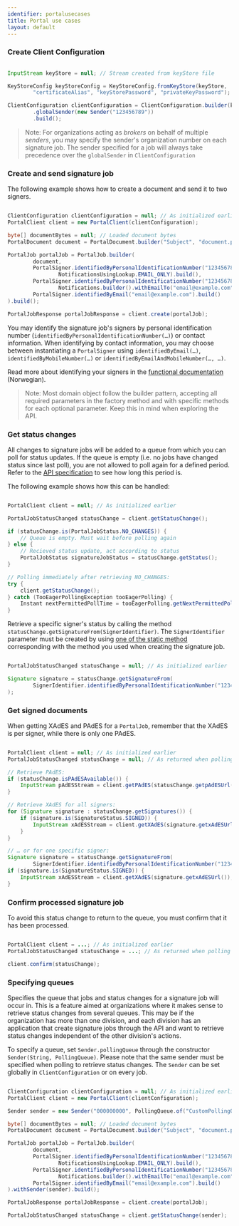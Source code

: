 ```yaml
---
identifier: portalusecases
title: Portal use cases
layout: default
---
```


### Create Client Configuration

``` java

InputStream keyStore = null; // Stream created from keyStore file

KeyStoreConfig keyStoreConfig = KeyStoreConfig.fromKeyStore(keyStore,
        "certificateAlias", "keyStorePassword", "privateKeyPassword");

ClientConfiguration clientConfiguration = ClientConfiguration.builder(keyStoreConfig)
        .globalSender(new Sender("123456789"))
        .build();

```

> Note: For organizations acting as *brokers* on behalf of multiple *senders*, you may specify the sender's organization number on each signature job. The sender specified for a job will always take precedence over the `globalSender` in `ClientConfiguration`

### Create and send signature job

The following example shows how to create a document and send it to two signers.

``` java

ClientConfiguration clientConfiguration = null; // As initialized earlier
PortalClient client = new PortalClient(clientConfiguration);

byte[] documentBytes = null; // Loaded document bytes
PortalDocument document = PortalDocument.builder("Subject", "document.pdf", documentBytes).build();

PortalJob portalJob = PortalJob.builder(
        document,
        PortalSigner.identifiedByPersonalIdentificationNumber("12345678910",
                NotificationsUsingLookup.EMAIL_ONLY).build(),
        PortalSigner.identifiedByPersonalIdentificationNumber("12345678911",
                Notifications.builder().withEmailTo("email@example.com").build()).build(),
        PortalSigner.identifiedByEmail("email@example.com").build()
).build();

PortalJobResponse portalJobResponse = client.create(portalJob);

```

You may identify the signature job's signers by personal identification number (`identifiedByPersonalIdentificationNumber(…)`) or contact information. When identifying by contact information, you may choose between instantiating a `PortalSigner` using `identifiedByEmail(…)`, `identifiedByMobileNumber(…)` or `identifiedByEmailAndMobileNumber(…, …)`.

Read more about identifying your signers in the [functional documentation](http://digipost.github.io/signature-api-specification/v1.0/#kontaktinfo) (Norwegian).

> Note: Most domain object follow the builder pattern, accepting all required parameters in the factory method and with specific methods for each optional parameter. Keep this in mind when exploring the API.

### Get status changes

All changes to signature jobs will be added to a queue from which you can poll for status updates. If the queue is empty (i.e. no jobs have changed status since last poll), you are not allowed to poll again for a defined period. Refer to the [API specification](https://github.com/digipost/signature-api-specification/blob/master/README.md#hvor-ofte-skal-du-polle) to see how long this period is.

The following example shows how this can be handled:

``` java

PortalClient client = null; // As initialized earlier

PortalJobStatusChanged statusChange = client.getStatusChange();

if (statusChange.is(PortalJobStatus.NO_CHANGES)) {
    // Queue is empty. Must wait before polling again
} else {
    // Recieved status update, act according to status
    PortalJobStatus signatureJobStatus = statusChange.getStatus();
}

// Polling immediately after retrieving NO_CHANGES:
try {
    client.getStatusChange();
} catch (TooEagerPollingException tooEagerPolling) {
    Instant nextPermittedPollTime = tooEagerPolling.getNextPermittedPollTime();
}

```

Retrieve a specific signer's status by calling the method `statusChange.getSignatureFrom(SignerIdentifier)`. The `SignerIdentifier` parameter must be created by using [one of the static method](https://javadoc.io/page/no.digipost.signature/signature-api-client-java/latest/no/digipost/signature/client/portal/SignerIdentifier.html) corresponding with the method you used when creating the signature job.

``` java

PortalJobStatusChanged statusChange = null; // As initialized earlier

Signature signature = statusChange.getSignatureFrom(
        SignerIdentifier.identifiedByPersonalIdentificationNumber("12345678910")
);

```

### Get signed documents

When getting XAdES and PAdES for a `PortalJob`, remember that the XAdES is per signer, while there is only one PAdES. 

``` java

PortalClient client = null; // As initialized earlier
PortalJobStatusChanged statusChange = null; // As returned when polling for status changes

// Retrieve PAdES:
if (statusChange.isPAdESAvailable()) {
    InputStream pAdESStream = client.getPAdES(statusChange.getpAdESUrl());
}

// Retrieve XAdES for all signers:
for (Signature signature : statusChange.getSignatures()) {
    if (signature.is(SignatureStatus.SIGNED)) {
        InputStream xAdESStream = client.getXAdES(signature.getxAdESUrl());
    }
}

// … or for one specific signer:
Signature signature = statusChange.getSignatureFrom(
        SignerIdentifier.identifiedByPersonalIdentificationNumber("12345678910"));
if (signature.is(SignatureStatus.SIGNED)) {
    InputStream xAdESStream = client.getXAdES(signature.getxAdESUrl());
}

```

### Confirm processed signature job

To avoid this status change to return to the queue, you must confirm that it has been processed.

``` java

PortalClient client = ...; // As initialized earlier
PortalJobStatusChanged statusChange = ...; // As returned when polling for status changes

client.confirm(statusChange);

```

### Specifying queues

Specifies the queue that jobs and status changes for a signature job will occur in. This is a feature aimed at organizations where it makes sense to retrieve status changes from several queues. This may be if the organization has more than one division, and each division has an application that create signature jobs through the API and want to retrieve status changes independent of the other division's actions.

To specify a queue, set `Sender.pollingQueue` through the constructor `Sender(String, PollingQueue)`. Please note that the same sender must be specified when polling to retrieve status changes. The `Sender` can be set globally in `ClientConfiguration` or on every job.

``` java 

ClientConfiguration clientConfiguration = null; // As initialized earlier
PortalClient client = new PortalClient(clientConfiguration);

Sender sender = new Sender("000000000", PollingQueue.of("CustomPollingQueue"));

byte[] documentBytes = null; // Loaded document bytes
PortalDocument document = PortalDocument.builder("Subject", "document.pdf", documentBytes).build();

PortalJob portalJob = PortalJob.builder(
        document,
        PortalSigner.identifiedByPersonalIdentificationNumber("12345678910",
                NotificationsUsingLookup.EMAIL_ONLY).build(),
        PortalSigner.identifiedByPersonalIdentificationNumber("12345678911",
                Notifications.builder().withEmailTo("email@example.com").build()).build(),
        PortalSigner.identifiedByEmail("email@example.com").build()
).withSender(sender).build();

PortalJobResponse portalJobResponse = client.create(portalJob);

PortalJobStatusChanged statusChange = client.getStatusChange(sender);

```

